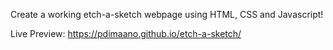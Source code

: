 Create a working etch-a-sketch webpage using HTML, CSS and Javascript!

Live Preview: https://pdimaano.github.io/etch-a-sketch/
